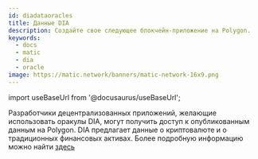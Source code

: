 ```yaml
---
id: diadataoracles
title: Данные DIA
description: Создайте свое следующее блокчейн-приложение на Polygon.
keywords:
  - docs
  - matic
  - dia
  - oracle
image: https://matic.network/banners/matic-network-16x9.png
---
```

import useBaseUrl from '@docusaurus/useBaseUrl';

Разработчики децентрализованных приложений, желающие использовать оракулы DIA, могут получить доступ к опубликованным данным на Polygon. DIA предлагает данные о криптовалюте и о традиционных финансовых активах. Более подробную информацию можно найти [здесь](https://github.com/diadata-org/diadata/blob/master/documentation/oracle-documentation/matic.md)